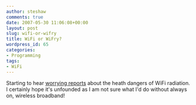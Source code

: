 ```yaml
---
author: steshaw
comments: true
date: 2007-05-30 11:06:08+00:00
layout: post
slug: wifi-or-wifry
title: WiFi or WiFry?
wordpress_id: 65
categories:
- Programming
tags:
- WiFi
---
```


Starting to hear [worrying reports](http://www.contractoruk.com/news/003268.html) about the heath dangers of WiFi radiation. I certainly hope it's unfounded as I am not sure what I'd do without always on, wireless broadband!
